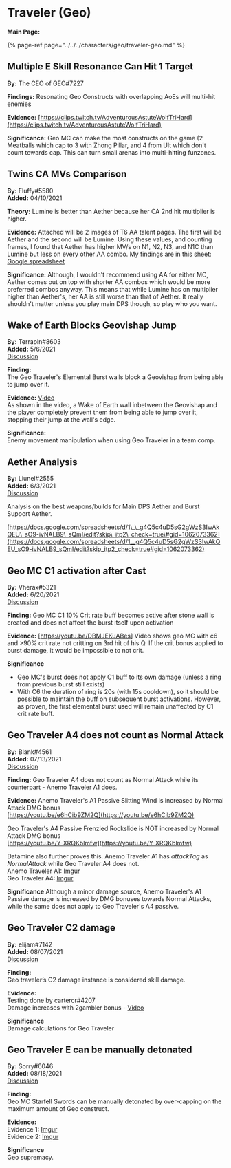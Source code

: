 # Traveler \(Geo\)

**Main Page:**

{% page-ref page="../../../characters/geo/traveler-geo.md" %}

## Multiple E Skill Resonance Can Hit 1 Target

**By:** The CEO of GEO\#7227

**Findings:** Resonating Geo Constructs with overlapping AoEs will multi-hit enemies

**Evidence:** [https://clips.twitch.tv/AdventurousAstuteWolfTriHard](https://clips.twitch.tv/AdventurousAstuteWolfTriHard)

**Significance:** Geo MC can make the most constructs on the game \(2 Meatballs which cap to 3 with Zhong Pillar, and 4 from Ult which don't count towards cap. This can turn small arenas into multi-hitting funzones.

## Twins CA MVs Comparison

**By:** Fluffy\#5580  
**Added:** 04/10/2021

**Theory:** Lumine is better than Aether because her CA 2nd hit multiplier is higher.

**Evidence:** Attached will be 2 images of T6 AA talent pages. The first will be Aether and the second will be Lumine. Using these values, and counting frames, I found that Aether has higher MV/s on N1, N2, N3, and N1C than Lumine but less on every other AA combo. My findings are in this sheet: [Google spreadsheet](https://docs.google.com/spreadsheets/d/14WkH2fd3fvGpHjGO7_A8xCJTy92WZsq0SL-tfEqXoXw/edit?usp=sharing)

**Significance:** Although, I wouldn't recommend using AA for either MC, Aether comes out on top with shorter AA combos which would be more preferred combos anyway. This means that while Lumine has on multiplier higher than Aether's, her AA is still worse than that of Aether. It really shouldn't matter unless you play main DPS though, so play who you want.

## Wake of Earth Blocks Geovishap Jump

**By:** Terrapin\#8603  
**Added:** 5/6/2021  
[Discussion](https://tickettool.xyz/direct?url=https://cdn.discordapp.com/attachments/839244723133612072/840066389728821268/transcript-wake-of-earth-blocks-geovishap-jump.html)

**Finding:**  
The Geo Traveler's Elemental Burst walls block a Geovishap from being able to jump over it.

**Evidence:** [Video](https://www.youtube.com/watch?v=ipBK9T1Thz8)  
As shown in the video, a Wake of Earth wall inbetween the Geovishap and the player completely prevent them from being able to jump over it, stopping their jump at the wall's edge.

**Significance:**  
Enemy movement manipulation when using Geo Traveler in a team comp.

## Aether Analysis

**By:** Liunel\#2555  
**Added:** 6/3/2021  
[Discussion](https://tickettool.xyz/direct?url=https://cdn.discordapp.com/attachments/820951727720497162/850178239632900111/transcript-aether-weapons-and-builds.html)

Analysis on the best weapons/builds for Main DPS Aether and Burst Support Aether.

[https://docs.google.com/spreadsheets/d/1\_\_g4Q5c4uD5sG2gWzS3IwAkQEU\_sO9-ivNALB9\_sQmI/edit?skip\_itp2\_check=true\#gid=1062073362](https://docs.google.com/spreadsheets/d/1__g4Q5c4uD5sG2gWzS3IwAkQEU_sO9-ivNALB9_sQmI/edit?skip_itp2_check=true#gid=1062073362)

## Geo MC C1 activation after Cast

**By:** Vherax\#5321  
**Added:** 6/20/2021  
[Discussion](https://tickettool.xyz/direct?url=https://cdn.discordapp.com/attachments/845028522325573702/856407372993527828/transcript-geo-mc-c1-does-not-apply-to-burst.html)

**Finding:**
Geo MC C1 10% Crit rate buff becomes active after stone wall is created and does not affect the burst itself upon activation

**Evidence:**
[https://youtu.be/DBMJEKuABes]
Video shows geo MC with c6 and >90% crit rate not critting on 3rd hit of his Q.
If the crit bonus applied to burst damage, it would be impossible to not crit.

**Significance**
- Geo MC's burst does not apply C1 buff to its own damage (unless a ring from previous burst still exists)
- With C6 the duration of ring is 20s (with 15s cooldown), so it should be possible to maintain the buff on subsequent burst activations. However, as proven, the first elemental burst used will remain unaffected by C1 crit rate buff.

## Geo Traveler A4 does not count as Normal Attack

**By:** Blank#4561  
**Added:** 07/13/2021  
[Discussion](https://tickettool.xyz/direct?url=https://cdn.discordapp.com/attachments/864157638828490762/864440105296592906/transcript-traveler-ascension-skills.html)

**Finding:**
Geo Traveler A4 does not count as Normal Attack while its counterpart - Anemo Traveler A1 does.

**Evidence:**
Anemo Traveler's A1 Passive Slitting Wind is increased by Normal Attack DMG bonus  
[https://youtu.be/e6hCib9ZM2Q](https://youtu.be/e6hCib9ZM2Q)

Geo Traveler's A4 Passive Frenzied Rockslide is NOT increased by Normal Attack DMG bonus  
[https://youtu.be/Y-XRQKblmfw](https://youtu.be/Y-XRQKblmfw)

Datamine also further proves this. Anemo Traveler A1 has *attackTag* as *NormalAttack* while Geo Traveler A4 does not.  
Anemo Traveler A1: [Imgur](https://imgur.com/h4MbsMD)  
Geo Traveler A4: [Imgur](https://imgur.com/p0sIC7a)

**Significance**
Although a minor damage source, Anemo Traveler's A1 Passive damage is increased by DMG bonuses towards Normal Attacks, while the same does not apply to Geo Traveler's A4 passive.

## Geo Traveler C2 damage

**By:** elijam#7142  
**Added:** 08/07/2021  
[Discussion](https://tickettool.xyz/direct?url=https://cdn.discordapp.com/attachments/866108653634846780/873536676675338280/transcript-tcl-damage-type-completion.html)

**Finding:**  
Geo traveler’s C2 damage instance is considered skill damage.

**Evidence:**  
Testing done by cartercr#4207  
Damage increases with 2gambler bonus - [Video](https://www.youtube.com/watch?v=RxQwnPeyXZ0)

**Significance**  
Damage calculations for Geo Traveler

## Geo Traveler E can be manually detonated

**By:** Sorry#6046  
**Added:** 08/18/2021  
[Discussion](https://tickettool.xyz/direct?url=https://cdn.discordapp.com/attachments/876140744275005540/877470462693756928/transcript-geo-mc-boulder-can-be-manually-exploded.html)

**Finding:**  
Geo MC Starfell Swords can be manually detonated by over-capping on the maximum amount of Geo construct.

**Evidence:**  
Evidence 1: [Imgur](https://imgur.com/a/mACZf89)  
Evidence 2: [Imgur](https://imgur.com/a/uimbAgh)  

**Significance**  
Geo supremacy.
